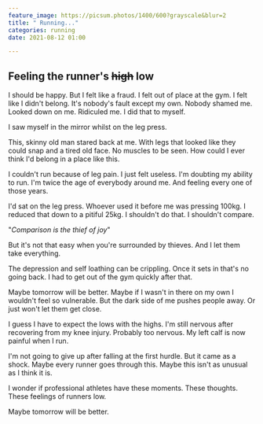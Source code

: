 ```yaml
---
feature_image: https://picsum.photos/1400/600?grayscale&blur=2
title: " Running..."
categories: running
date: 2021-08-12 01:00

---
```

## Feeling the runner's ~~high~~ low

I should be happy. But I felt like a fraud. I felt out of place at the gym. I felt like I didn't belong. It's nobody's fault except my own. Nobody shamed me. Looked down on me. Ridiculed me. I did that to myself.

I saw myself in the mirror whilst on the leg press. 

This, skinny old man stared back at me. With legs that looked like they could snap and a tired old face. No muscles to be seen. How could I ever think I'd belong in a place like this.

I couldn't run because of leg pain. I just felt useless. I'm doubting my ability to run. I'm twice the age of everybody around me. And feeling every one of those years.

I'd sat on the leg press. Whoever used it before me was pressing 100kg. I reduced that down to a pitiful 25kg. I shouldn't do that. I shouldn't compare. 

"_Comparison is the thief of joy_"

But it's not that easy when you're surrounded by thieves. And I let them take everything. 

The depression and self loathing can be crippling. Once it sets in that's no going back. I had to get out of the gym quickly after that. 

Maybe tomorrow will be better. Maybe if I wasn't in there on my own I wouldn't feel so vulnerable. But the dark side of me pushes people away. Or just won't let them get close. 

I guess I have to expect the lows with the highs. I'm still nervous after recovering from my knee injury. Probably too nervous. My left calf is now painful when I run. 

I'm not going to give up after falling at the first hurdle. But it came as a shock. Maybe every runner goes through this. Maybe this isn't as unusual as I think it is. 

I wonder if professional athletes have these moments. These thoughts. These feelings of runners low. 

Maybe tomorrow will be better. 